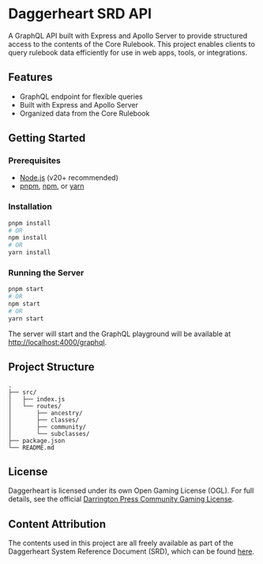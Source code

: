 # Daggerheart SRD API

A GraphQL API built with Express and Apollo Server to provide structured access to the contents of the Core Rulebook. This project enables clients to query rulebook data efficiently for use in web apps, tools, or integrations.

## Features

- GraphQL endpoint for flexible queries
- Built with Express and Apollo Server
- Organized data from the Core Rulebook

## Getting Started

### Prerequisites

- [Node.js](https://nodejs.org/) (v20+ recommended)
- [pnpm](https://pnpm.io/), [npm](https://www.npmjs.com/), or [yarn](https://yarnpkg.com/)

### Installation

```bash
pnpm install
# OR
npm install
# OR
yarn install
```

### Running the Server

```bash
pnpm start
# OR
npm start
# OR
yarn start
```

The server will start and the GraphQL playground will be available at [http://localhost:4000/graphql](http://localhost:4000/graphql).

## Project Structure

```
.
├── src/
│   ├── index.js
│   └── routes/
│       ├── ancestry/
│       ├── classes/
│       ├── community/
│       └── subclasses/
├── package.json
└── README.md
```

## License

Daggerheart is licensed under its own Open Gaming License (OGL). For full details, see the official [Darrington Press Community Gaming License](https://darringtonpress.com/license/).

## Content Attribution

The contents used in this project are all freely available as part of the Daggerheart System Reference Document (SRD), which can be found [here](https://www.daggerheart.com/wp-content/uploads/2025/05/DH-SRD-May202025.pdf).
